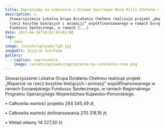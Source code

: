 ```yaml
---
title: Zapraszamy na szkolenie z Klubem Sportowym Nine Hills Chełmno – 5.05.2017
description: >-
  Stowarzyszenie Lokalna Grupa Działania Chełmno realizuje projekt „Wsparcie na
  rzecz kosztów bieżących i animacji” współfinansowanego w ramach Europejskiego
  Funduszu Społecznego, w ramach [...]
date: 2017-04-24T10:02:01+02:00
tags:
  - news
image: /assets/uploads/lgd.jpg
imageAlt: Zdjęcie tytułowe
gallery:
  - caption: zaproszenie
    image: /assets/uploads/zaproszenie-na-szkolenie-nine.png
---
```

Stowarzyszenie Lokalna Grupa Działania Chełmno realizuje projekt „Wsparcie na rzecz kosztów bieżących i animacji” współfinansowanego w ramach Europejskiego Funduszu Społecznego, w ramach Regionalnego Programu Operacyjnego Województwa Kujawsko-Pomorskiego.



• Całkowita wartość projektu 284 545,49 zł,



• Całkowita wartość dofinansowania 270 318,19 zł,



• Wkład własny 14 227,30 zł.

<br>

